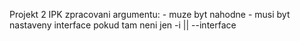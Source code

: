 Projekt 2 IPK
zpracovani argumentu:
    - muze byt nahodne
    - musi byt nastaveny interface pokud tam neni jen -i || --interface